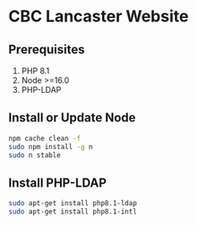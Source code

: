 # CBC Lancaster Website


## Prerequisites
1. PHP 8.1
2. Node >=16.0
3. PHP-LDAP

## Install or Update Node
```bash
npm cache clean -f
sudo npm install -g n
sudo n stable
```


## Install PHP-LDAP
```bash
sudo apt-get install php8.1-ldap
sudo apt-get install php8.1-intl
```
